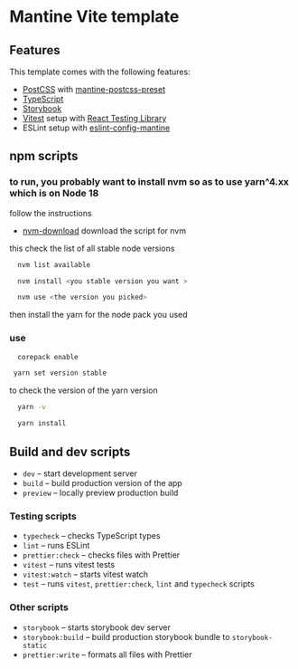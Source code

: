 # Mantine Vite template

## Features

This template comes with the following features:

- [PostCSS](https://postcss.org/) with [mantine-postcss-preset](https://mantine.dev/styles/postcss-preset)
- [TypeScript](https://www.typescriptlang.org/)
- [Storybook](https://storybook.js.org/)
- [Vitest](https://vitest.dev/) setup with [React Testing Library](https://testing-library.com/docs/react-testing-library/intro)
- ESLint setup with [eslint-config-mantine](https://github.com/mantinedev/eslint-config-mantine)

## npm scripts

### to run,  you probably want to install nvm so as to use yarn^4.xx which is on Node 18

follow the instructions

- [nvm-download](https://github.com/nvm-sh/nvm) download the script for nvm

this check the list of all stable node versions

```bash
  nvm list available

```

```bash
  nvm install <you stable version you want >

```

```bash
  nvm use <the version you picked>

```

then install the yarn for the node pack you used

### use

```bash
  corepack enable

```

```bash
 yarn set version stable

```

to check the version of the yarn version

```bash
  yarn -v 

```

```bash
  yarn install 

```

## Build and dev scripts

- `dev` – start development server
- `build` – build production version of the app
- `preview` – locally preview production build

### Testing scripts

- `typecheck` – checks TypeScript types
- `lint` – runs ESLint
- `prettier:check` – checks files with Prettier
- `vitest` – runs vitest tests
- `vitest:watch` – starts vitest watch
- `test` – runs `vitest`, `prettier:check`, `lint` and `typecheck` scripts

### Other scripts

- `storybook` – starts storybook dev server
- `storybook:build` – build production storybook bundle to `storybook-static`
- `prettier:write` – formats all files with Prettier

